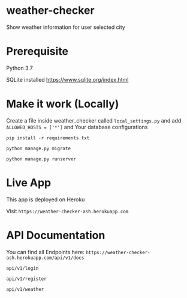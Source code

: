 # weather-checker
  Show weather information for user selected city

# Prerequisite
  Python 3.7
  
  SQLite installed https://www.sqlite.org/index.html

# Make it work (Locally)
   Create a file inside weather_checker called `local_settings.py` and add `ALLOWED_HOSTS = ['*']` and Your database configurations

  `pip install -r requirements.txt`
  
  `python manage.py migrate`
  
  `python manage.py runserver`
 
 # Live App
 This app is deployed on Heroku
 
 Visit `https://weather-checker-ash.herokuapp.com`
 
 
# API Documentation
  You can find all Endpoints here: `https://weather-checker-ash.herokuapp.com/api/v1/docs`
  
  `api/v1/login`
  
  `api/v1/register`
  
  `api/v1/weather`

